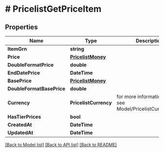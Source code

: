 # # PricelistGetPriceItem


## Properties 


Name | Type | Description | Notes
------------ | ------------- | ------------- | -------------
**ItemGrn**| **string** |   | [optional]
**Price**| [**PricelistMoney**](PricelistMoney.md) |   | [optional]
**DoubleFormatPrice**| **double** |   | [optional]
**EndDatePrice**| **DateTime** |   | [optional]
**BasePrice**| [**PricelistMoney**](PricelistMoney.md) |   | [optional]
**DoubleFormatBasePrice**| **double** |   | [optional]
**Currency**| **PricelistCurrency** |  for more information please, see Model/PricelistCurrency.php  | [optional]
**HasTierPrices**| **bool** |   | [optional]
**CreatedAt**| **DateTime** |   | [optional]
**UpdatedAt**| **DateTime** |   | [optional]


[[Back to Model list]](../../README.md#models) [[Back to API list]](../../README.md#endpoints) [[Back to README]](../../README.md)

